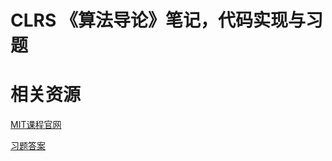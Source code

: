 # CLRS 《算法导论》笔记，代码实现与习题


# 相关资源

[MIT课程官网](https://ocw.mit.edu/courses/electrical-engineering-and-computer-science/6-046j-introduction-to-algorithms-sma-5503-fall-2005/)

[习题答案](http://sites.math.rutgers.edu/~ajl213/CLRS/CLRS.html)
